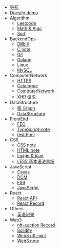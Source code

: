 <!-- webpack https://webpack.docschina.org/configuration/ -->

- [导航](docs/Links.md)
- [Docsify demo](docs/Docsify_demo.md)
- Algorithm
  - [Leetcode](docs/Algorithm/Leetcode.md)
  - [Math & Algo](docs/Algorithm/Math_algo.md)
  - [Sort](docs/Algorithm/Sort.md)
- BackendOps
  - [Bilibili](docs/BackendOps/Bilibili.md)
  - [C note](docs/BackendOps/C-note.md)
  - [Git](docs/BackendOps/Git.md)
  - [Golang](docs/BackendOps/Golang.md)
  - [Linux](docs/BackendOps/Linux.md)
  - [MySQL](docs/BackendOps/MySQL.md)
- ComputerNetwork
  - [HTTPS](docs/ComputerNetwork/HTTPS.md)
  - [Catalogue](docs/ComputerNetwork/Catalogue.md)
  - [ComputerNetwork](docs/ComputerNetwork/ComputerNetwork.md)
  - [XHR 请求](docs/XHR请求.md)
- DataStructure
  - [图 Graph](docs/DataStructure/图的定义.md)
  - [DataStructure](docs/DataStructure/DataStructure.md)
- FrontEnd
  - [FEO](docs/FrontEnd/FEO.md)
  - [TypeScript-note](docs/FrontEnd/TypeScript-note.md)
  - [test.html](docs/FrontEnd/test.html)
- CSS
  - [CSS note](docs/FrontEnd/CSS/CSS-note.md)
  - [HTML note](docs/FrontEnd/CSS/HTML-note.md)
  - [Image & Icon](docs/FrontEnd/CSS/Img-Icon.md)
  - [LESS 基本语法总结](docs/FrontEnd/CSS/LESS基本语法总结.md)
- JavaScript
  - [Cases](docs/FrontEnd/JavaScript/Cases.md)
  - [DOM](docs/FrontEnd/JavaScript/DOM.md)
  - [ES6](docs/FrontEnd/JavaScript/ES6.md)
  - [JavaScript](docs/FrontEnd/JavaScript/JavaScript.md)
- React
  - [React API](docs/FrontEnd/React/ReactAPI.md)
  - [React Record](docs/FrontEnd/React/ReactRecord.md)
- Others
  - [英语记录](docs/Others/EN.md)
- Web3
  - [nft-auction Record](docs/Web3/Record_nft-auction.md)
  - [Solidity](docs/Web3/Solidity.md)
  - [Web3 nft-mint](docs/Web3/Web3-nft-mint.md)
  - [Web3 note](docs/Web3/Web3-note.md)
